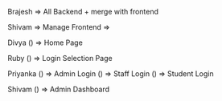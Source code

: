 
Brajesh
    => All Backend + merge with frontend

Shivam 
    => Manage Frontend
    =>

Divya
()    => Home Page

Ruby
()    => Login Selection Page

Priyanka
()    => Admin Login
()    => Staff Login
()    => Student Login

Shivam
()    => Admin Dashboard